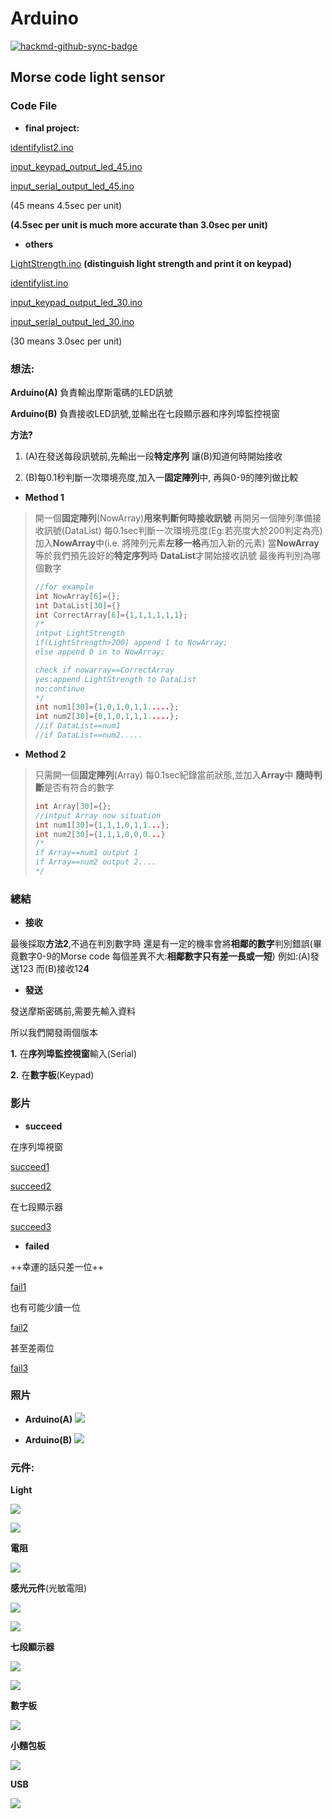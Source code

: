 # Arduino
[![hackmd-github-sync-badge](https://hackmd.io/hXwUK2IzSA6LMVtYUQkTGw/badge)](https://hackmd.io/hXwUK2IzSA6LMVtYUQkTGw)

## Morse code light sensor

### Code File

* **final project:**

[identifylist2.ino](https://github.com/jason810496/Arduino-/blob/main/identifylist2.ino)

[input_keypad_output_led_45.ino](https://github.com/jason810496/Arduino-/blob/main/input_keypad_output_led_45.ino)

[input_serial_output_led_45.ino ](https://github.com/jason810496/Arduino-/blob/main/input_serial_output_led_45.ino)

(45 means 4.5sec per unit)

**(4.5sec per unit is much more accurate than 3.0sec per unit)**

* **others**

[LightStrength.ino](https://github.com/jason810496/Arduino-/blob/main/LightStrength.ino) **(distinguish light strength and print it on keypad)**

[identifylist.ino](https://github.com/jason810496/Arduino-/blob/main/identifylist.ino)

[input_keypad_output_led_30.ino](https://github.com/jason810496/Arduino-/blob/main/input_keypad_output_led_30.ino)

[input_serial_output_led_30.ino](https://github.com/jason810496/Arduino-/blob/main/input_serial_output_led_30.ino)

(30 means 3.0sec per unit)

### 想法:
**Arduino(A)**
負責輸出摩斯電碼的LED訊號

**Arduino(B)**
負責接收LED訊號,並輸出在七段顯示器和序列埠監控視窗

**方法?**
1. (A)在發送每段訊號前,先輸出一段**特定序列**
 讓(B)知道何時開始接收

2. (B)每0.1秒判斷一次環境亮度,加入一**固定陣列**中,
 再與0-9的陣列做比較

* **Method 1**
> 開一個**固定陣列**(NowArray)**用來判斷何時接收訊號**
> 再開另一個陣列準備接收訊號(DataList)
> 每0.1sec判斷一次環境亮度(Eg:若亮度大於200判定為亮)
> 加入**NowArray**中(i.e. 將陣列元素**左移一格**再加入新的元素)
> 當**NowArray**等於我們預先設好的**特定序列**時
> **DataList**才開始接收訊號
> 最後再判別為哪個數字
> ```c++
> //for example
> int NowArray[6]={};
> int DataList[30]={}
> int CorrectArray[6]={1,1,1,1,1,1};
> /*
> intput LightStrength
> if(LightStrength>200) append 1 to NowArray;
> else append 0 in to NowArray;
> 
> check if nowarray==CorrectArray
> yes:append LightStrength to DataList
> no:continue
> */
> int num1[30]={1,0,1,0,1,1.....};
> int num2[30]={0,1,0,1,1,1.....};
> //if DataList==num1 
> //if DataList==num2.....
>
> ```
* **Method 2**
>只需開一個**固定陣列**(Array)
>每0.1sec紀錄當前狀態,並加入**Array**中
>**隨時判斷**是否有符合的數字
>```c++
>int Array[30]={};
>//intput Array now situation
>int num1[30]={1,1,1,0,1,1...};
>int num2[30]={1,1,1,0,0,0...}
>/*
>if Array==num1 output 1
>if Array==num2 output 2....
>*/ 
>```
### 總結
* **接收**

最後採取**方法2**,不過在判別數字時
還是有一定的機率會將**相鄰的數字**判別錯誤(畢竟數字0-9的Morse code 每個差異不大:**相鄰數字只有差一長或一短**)
例如:(A)發送123 而(B)接收12**4**

* **發送**

發送摩斯密碼前,需要先輸入資料

所以我們開發兩個版本

**1.** 在**序列埠監控視窗**輸入(Serial)

**2.** 在**數字板**(Keypad)

### 影片

* **succeed**

在序列埠視窗

[succeed1](https://youtu.be/j82o2HINAhA)

[succeed2](https://youtu.be/oXgZXIjwEqw)

在七段顯示器

[succeed3](https://youtu.be/KZLupLYp92o)

* **failed**

++幸運的話只差一位++

[fail1](https://www.youtube.com/watch?v=t1xPoWfHwOA)

也有可能少讀一位

[fail2](https://www.youtube.com/watch?v=XyY-_XKlXDw)

甚至差兩位

[fail3](https://www.youtube.com/watch?v=JDl9t69nRSw)

### 照片
* **Arduino(A)**
![](https://i.imgur.com/dACVFuD.jpg)


* **Arduino(B)**
![](https://i.imgur.com/RekYpIY.jpg)

### 元件:

  **Light**
  
 
 
 
 
 
 
 
 
 
 
 
![](https://i.imgur.com/GdJzMKk.jpg)

![](https://i.imgur.com/mi9K9Zx.jpg)


  **電阻**
  
  
  
  
  
  
  
  
  
![](https://i.imgur.com/2gpPDgA.jpg)


 **感光元件**(光敏電阻)
 
 
 
 
 
 
 
 
 
![](https://i.imgur.com/LIS62CI.jpg)

![](https://i.imgur.com/zUKk1Sz.jpg)


 **七段顯示器**
 
![](https://i.imgur.com/MASTk3E.jpg)

![](https://i.imgur.com/CJY0Tb5.jpg)


 **數字板**
 
![](https://i.imgur.com/UHY54ek.jpg)

 **小麵包板**
 
 ![](https://i.imgur.com/KCCcvMp.jpg)
 
 **USB**
 
![](https://i.imgur.com/opOI7wU.jpg)






